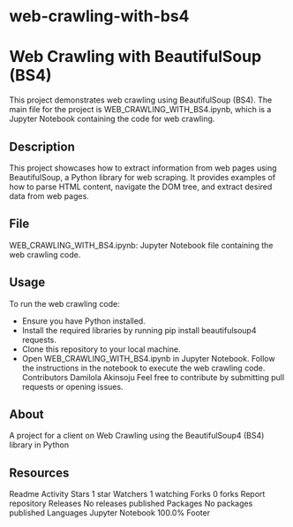 # web-crawling-with-bs4
# Web Crawling with BeautifulSoup (BS4)
This project demonstrates web crawling using BeautifulSoup (BS4). The main file for the project is WEB_CRAWLING_WITH_BS4.ipynb, which is a Jupyter Notebook containing the code for web crawling.

## Description
This project showcases how to extract information from web pages using BeautifulSoup, a Python library for web scraping. It provides examples of how to parse HTML content, navigate the DOM tree, and extract desired data from web pages.

## File
WEB_CRAWLING_WITH_BS4.ipynb: Jupyter Notebook file containing the web crawling code.
## Usage
To run the web crawling code:

* Ensure you have Python installed.
* Install the required libraries by running pip install beautifulsoup4 requests.
* Clone this repository to your local machine.
* Open WEB_CRAWLING_WITH_BS4.ipynb in Jupyter Notebook.
Follow the instructions in the notebook to execute the web crawling code.
Contributors
Damilola Akinsoju
Feel free to contribute by submitting pull requests or opening issues.

## About
A project for a client on Web Crawling using the BeautifulSoup4 (BS4) library in Python

## Resources
 Readme
 Activity
Stars
 1 star
Watchers
 1 watching
Forks
 0 forks
Report repository
Releases
No releases published
Packages
No packages published
Languages
Jupyter Notebook
100.0%
Footer
